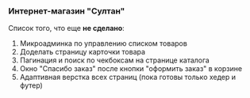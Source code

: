 ### Интернет-магазин "Султан"

Список того, что еще **не сделано**:

1. Микроадминка по управлению списком товаров
2. Доделать страницу карточки товара
3. Пагинация и поиск по чекбоксам на странице каталога
4. Окно "Спасибо заказ" после кнопки "оформить заказ" в корзине
5. Адаптивная верстка всех страниц (пока готовы только хедер и футер)
